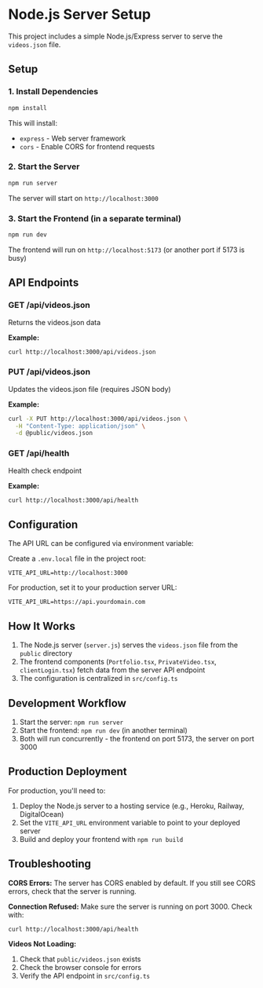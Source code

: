 # Node.js Server Setup

This project includes a simple Node.js/Express server to serve the `videos.json` file.

## Setup

### 1. Install Dependencies

```bash
npm install
```

This will install:
- `express` - Web server framework
- `cors` - Enable CORS for frontend requests

### 2. Start the Server

```bash
npm run server
```

The server will start on `http://localhost:3000`

### 3. Start the Frontend (in a separate terminal)

```bash
npm run dev
```

The frontend will run on `http://localhost:5173` (or another port if 5173 is busy)

## API Endpoints

### GET /api/videos.json
Returns the videos.json data

**Example:**
```bash
curl http://localhost:3000/api/videos.json
```

### PUT /api/videos.json
Updates the videos.json file (requires JSON body)

**Example:**
```bash
curl -X PUT http://localhost:3000/api/videos.json \
  -H "Content-Type: application/json" \
  -d @public/videos.json
```

### GET /api/health
Health check endpoint

**Example:**
```bash
curl http://localhost:3000/api/health
```

## Configuration

The API URL can be configured via environment variable:

Create a `.env.local` file in the project root:
```
VITE_API_URL=http://localhost:3000
```

For production, set it to your production server URL:
```
VITE_API_URL=https://api.yourdomain.com
```

## How It Works

1. The Node.js server (`server.js`) serves the `videos.json` file from the `public` directory
2. The frontend components (`Portfolio.tsx`, `PrivateVideo.tsx`, `clientLogin.tsx`) fetch data from the server API endpoint
3. The configuration is centralized in `src/config.ts`

## Development Workflow

1. Start the server: `npm run server`
2. Start the frontend: `npm run dev` (in another terminal)
3. Both will run concurrently - the frontend on port 5173, the server on port 3000

## Production Deployment

For production, you'll need to:

1. Deploy the Node.js server to a hosting service (e.g., Heroku, Railway, DigitalOcean)
2. Set the `VITE_API_URL` environment variable to point to your deployed server
3. Build and deploy your frontend with `npm run build`

## Troubleshooting

**CORS Errors:**
The server has CORS enabled by default. If you still see CORS errors, check that the server is running.

**Connection Refused:**
Make sure the server is running on port 3000. Check with:
```bash
curl http://localhost:3000/api/health
```

**Videos Not Loading:**
1. Check that `public/videos.json` exists
2. Check the browser console for errors
3. Verify the API endpoint in `src/config.ts`
